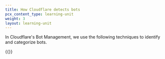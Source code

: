 ```yaml
---
title: How Cloudflare detects bots
pcx_content_type: learning-unit
weight: 3
layout: learning-unit
---
```


In Cloudflare's Bot Management, we use the following techniques to identify and categorize bots.

{{<render file="_bm-bot-detection-engines.md" productFolder="bots" >}}